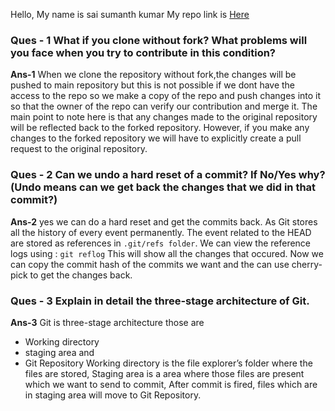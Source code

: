 Hello,
My name is sai sumanth kumar
My repo link is <a href="https://github.com/saisumanthkumar/GoGitTestFile">Here</a>

### Ques - 1 What if you clone without fork? What problems will you face when you try to contribute in this condition?

**Ans-1** When we clone the repository without fork,the changes will be pushed to main repository but this is not possible if we dont have the access to the repo so we make a copy of the repo and push changes into it so that the owner of the repo can verify our contribution and merge it.
The main point to note here is that any changes made to the original repository will be reflected back to the forked repository. However, if you make any changes to the forked repository we will have to explicitly create a pull request to the original repository.

### Ques - 2  Can we undo a hard reset of a commit? If No/Yes why? (Undo means can we get back the changes that we did in that commit?)

**Ans-2** yes we can do a hard reset and get the commits back. As Git stores all the history of every event permanently. The event related to the HEAD are stored as references in `.git/refs folder`. We can view the reference logs using : `git reflog`
This will show all the changes that occured. Now we can copy the commit hash of the commits we want and the can use cherry-pick to get the changes back.

### Ques - 3 Explain in detail the three-stage architecture of Git.

**Ans-3** Git is three-stage architecture those are 
- Working directory
- staging area and 
- Git Repository
Working directory is the file explorer’s folder where the files are stored, Staging area is a area where those files are present which we want to send to commit, After commit is fired, files which are in staging area will move to Git Repository.